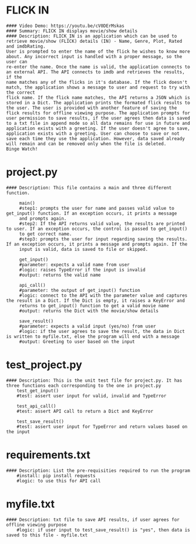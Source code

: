 # FLICK IN
    #### Video Demo: https://youtu.be/cV0DErMskas
    #### Summary: FLICK IN displays movie/show details
    #### Description: FLICK_IN is an application which can be used to retrieve movie/show (FLICK) details (IN) - Name, Genre, Plot, Rated and imdbRating.
    User is prompted to enter the name of the flick he wishes to know more about. Any incorrect input is handled with a proper message, so the user can
    re-enter the name. Once the name is valid, the application connects to an external API. The API connects to imdb and retrieves the results, if the
    name matches any of the flicks in it's database. If the flick doesn't match, the application shows a message to user and request to try with the correct
    flick name. If the flick name matches, the API returns a JSON which is stored in a Dict. The application prints the formated flick results to the user. The user is provided with another feature of saving the flick results for offline viewing purpose. The application prompts for user permission to save results, if the user agrees then data is saved to a txt file in append mode so all data remains for use in future and application exists with a greeting. If the user doesn't agree to save, application exists with a greeting. User can choose to save or not save each time they use the application. However, data saved already will remain and can be removed only when the file is deleted.
    Binge Watch!


# project.py
    #### Description: This file contains a main and three different function.

         main()
         #step1: prompts the user for name and passes valid value to get_input() function. If an exception occurs, it prints a message
         and prompts again.
         #step2: If the API returns valid value, the results are printed to user. If an exception occurs, the control is passed to get_input()
         to get correct name.
         #step3: prompts the user for input regarding saving the results. If an exception occurs, it prints a message and prompts again. If the
         input is valid, data is saved to file or skipped.

         get_input()
         #parameter: expects a valid name from user
         #logic: raises TypeError if the input is invalid
         #output: returns the valid name

         api_call()
         #parameter: the output of get_input() function
         #logic: connect to the API with the parameter value and captures the result in a Dict. If the Dict is empty, it raises a KeyError and
         returns to get_input() function to get a valid movie name
         #output: returns the Dict with the movie/show details

         save_result()
         #parameter: expects a valid input (yes/no) from user
         #logic: if the user agrees to save the result, the data in Dict is written to myfile.txt, else the program will end with a message
         #output: Greeting to user based on the input

# test_project.py
    #### Description: This is the unit test file for project.py. It has three functions each corresponding to the one in project.py
        test_get_input()
        #test: assert user input for valid, invalid and TypeError

        test_api_call()
        #test: assert API call to return a Dict and KeyError

        test_save_result()
        #test: assert user input for TypeError and return values based on the input

# requirements.txt
    #### Description: List the pre-requisities required to run the program
        #install: pip install requests
        #logic: to use this for API call

# myfile.txt
    #### Description: txt file to save API results, if user agrees for offline viewing purpose
        #logic: if user input to test_save_result() is "yes", then data is saved to this file - myfile.txt
